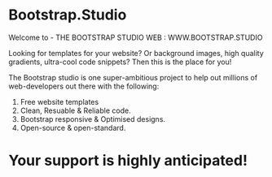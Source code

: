 # Bootstrap.Studio

Welcome to - THE BOOTSTRAP STUDIO
WEB : WWW.BOOTSTRAP.STUDIO

Looking for templates for your website? Or background images, high quality gradients, ultra-cool code snippets? Then this is the place for you!

The Bootstrap studio is one super-ambitious project to help out millions of web-developers out there with the following:
1. Free website templates
2. Clean, Resuable & Reliable code.
3. Bootstrap responsive & Optimised designs.
4. Open-source & open-standard.

# Your support is highly anticipated!
